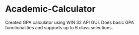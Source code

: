 # Academic-Calculator

Created GPA calculator using WIN 32 API GUI. Does basic GPA functionalities and supports up to 6 class selections. 
